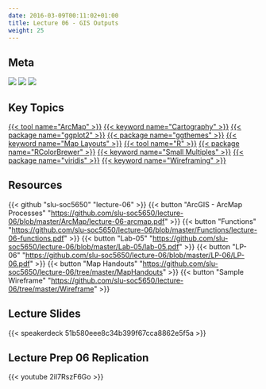 ```yaml
---
date: 2016-03-09T00:11:02+01:00
title: Lecture 06 - GIS Outputs
weight: 25
---
```


## Meta
![](https://img.shields.io/badge/semester-spring%202018-orange.svg) ![](https://img.shields.io/badge/release-lecture-orange.svg) [![](https://img.shields.io/badge/last%20update-2018--02--26-brightgreen.svg)](https://github.com/slu-soc5650/lecture-05/blob/master/NEWS_SITE.md)

## Key Topics
[{{< tool name="ArcMap" >}}](/topic-index/#a-d)
[{{< keyword name="Cartography" >}}](/topic-index/#a-d)
[{{< package name="ggplot2" >}}](/topic-index/#q-t)
[{{< package name="ggthemes" >}}](/topic-index/#e-h)
[{{< keyword name="Map Layouts" >}}](/topic-index/#m-p)
[{{< tool name="R" >}}](/topic-index/#q-t)
[{{< package name="RColorBrewer" >}}](/topic-index/#q-t)
[{{< keyword name="Small Multiples" >}}](/topic-index/#q-t)
[{{< package name="viridis" >}}](/topic-index/#u-z)
[{{< keyword name="Wireframing" >}}](/topic-index/#u-z)

## Resources

{{< github "slu-soc5650" "lecture-06" >}}
{{< button "ArcGIS - ArcMap Processes" "https://github.com/slu-soc5650/lecture-06/blob/master/ArcMap/lecture-06-arcmap.pdf" >}}
{{< button "Functions" "https://github.com/slu-soc5650/lecture-06/blob/master/Functions/lecture-06-functions.pdf" >}}
{{< button "Lab-05" "https://github.com/slu-soc5650/lecture-06/blob/master/Lab-05/lab-05.pdf" >}}
{{< button "LP-06" "https://github.com/slu-soc5650/lecture-06/blob/master/LP-06/LP-06.pdf" >}}
{{< button "Map Handouts" "https://github.com/slu-soc5650/lecture-06/tree/master/MapHandouts" >}}
{{< button "Sample Wireframe" "https://github.com/slu-soc5650/lecture-06/tree/master/Wireframe" >}}

## Lecture Slides
<p> </p>
{{< speakerdeck 51b580eee8c34b399f67cca8862e5f5a >}}

## Lecture Prep 06 Replication
<p> </p>
{{< youtube 2iI7RszF6Go >}}